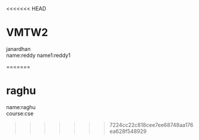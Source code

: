 <<<<<<< HEAD
# VMTW2
janardhan
<br>
name:reddy
name1:reddy1

=======
# raghu
name:raghu
<br>
course:cse
>>>>>>> 7224cc22c818cee7ee68748aa176ea628f548929
